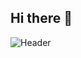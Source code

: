 ## Hi there 👋

![Header](.![github-header-image](https://github.com/user-attachments/assets/ceb07a78-07c3-4b39-861e-1785d3e2dc7e)
)

